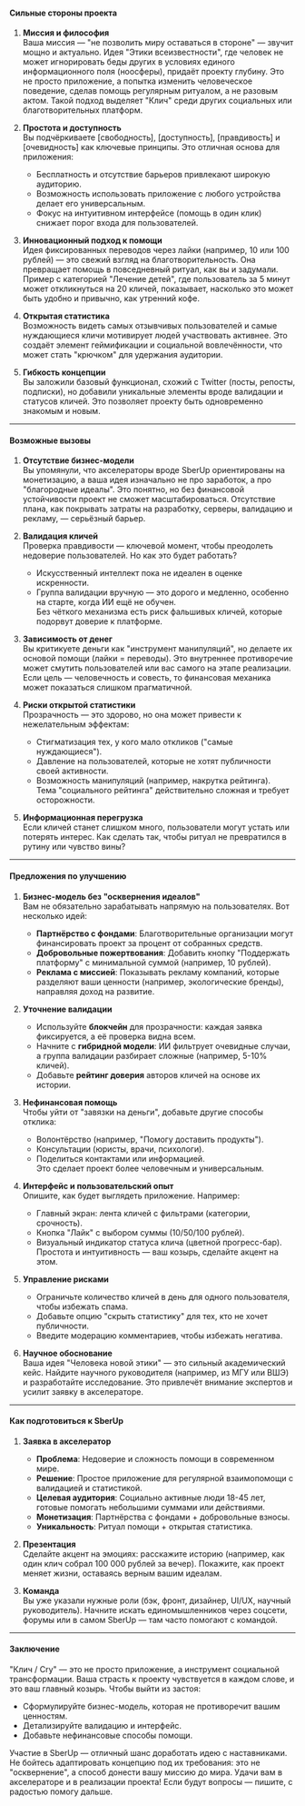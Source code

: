 #### Сильные стороны проекта

1. **Миссия и философия**  
   Ваша миссия — "не позволить миру оставаться в стороне" — звучит мощно и актуально. Идея "Этики всеизвестности", где человек не может игнорировать беды других в условиях единого информационного поля (ноосферы), придаёт проекту глубину. Это не просто приложение, а попытка изменить человеческое поведение, сделав помощь регулярным ритуалом, а не разовым актом. Такой подход выделяет "Клич" среди других социальных или благотворительных платформ.

2. **Простота и доступность**  
   Вы подчёркиваете [свободность], [доступность], [правдивость] и [очевидность] как ключевые принципы. Это отличная основа для приложения:

   - Бесплатность и отсутствие барьеров привлекают широкую аудиторию.
   - Возможность использовать приложение с любого устройства делает его универсальным.
   - Фокус на интуитивном интерфейсе (помощь в один клик) снижает порог входа для пользователей.

3. **Инновационный подход к помощи**  
   Идея фиксированных переводов через лайки (например, 10 или 100 рублей) — это свежий взгляд на благотворительность. Она превращает помощь в повседневный ритуал, как вы и задумали. Пример с категорией "Лечение детей", где пользователь за 5 минут может откликнуться на 20 кличей, показывает, насколько это может быть удобно и привычно, как утренний кофе.

4. **Открытая статистика**  
   Возможность видеть самых отзывчивых пользователей и самые нуждающиеся кличи мотивирует людей участвовать активнее. Это создаёт элемент геймификации и социальной вовлечённости, что может стать "крючком" для удержания аудитории.

5. **Гибкость концепции**  
   Вы заложили базовый функционал, схожий с Twitter (посты, репосты, подписки), но добавили уникальные элементы вроде валидации и статусов кличей. Это позволяет проекту быть одновременно знакомым и новым.

---

#### Возможные вызовы

1. **Отсутствие бизнес-модели**  
   Вы упомянули, что акселераторы вроде SberUp ориентированы на монетизацию, а ваша идея изначально не про заработок, а про "благородные идеалы". Это понятно, но без финансовой устойчивости проект не сможет масштабироваться. Отсутствие плана, как покрывать затраты на разработку, серверы, валидацию и рекламу, — серьёзный барьер.

2. **Валидация кличей**  
   Проверка правдивости — ключевой момент, чтобы преодолеть недоверие пользователей. Но как это будет работать?

   - Искусственный интеллект пока не идеален в оценке искренности.
   - Группа валидации вручную — это дорого и медленно, особенно на старте, когда ИИ ещё не обучен.  
     Без чёткого механизма есть риск фальшивых кличей, которые подорвут доверие к платформе.

3. **Зависимость от денег**  
   Вы критикуете деньги как "инструмент манипуляций", но делаете их основой помощи (лайки = переводы). Это внутреннее противоречие может смутить пользователей или вас самого на этапе реализации. Если цель — человечность и совесть, то финансовая механика может показаться слишком прагматичной.

4. **Риски открытой статистики**  
   Прозрачность — это здорово, но она может привести к нежелательным эффектам:

   - Стигматизация тех, у кого мало откликов ("самые нуждающиеся").
   - Давление на пользователей, которые не хотят публичности своей активности.
   - Возможность манипуляций (например, накрутка рейтинга).  
     Тема "социального рейтинга" действительно сложная и требует осторожности.

5. **Информационная перегрузка**  
   Если кличей станет слишком много, пользователи могут устать или потерять интерес. Как сделать так, чтобы ритуал не превратился в рутину или чувство вины?

---

#### Предложения по улучшению

1. **Бизнес-модель без "осквернения идеалов"**  
   Вам не обязательно зарабатывать напрямую на пользователях. Вот несколько идей:

   - **Партнёрство с фондами**: Благотворительные организации могут финансировать проект за процент от собранных средств.
   - **Добровольные пожертвования**: Добавить кнопку "Поддержать платформу" с минимальной суммой (например, 10 рублей).
   - **Реклама с миссией**: Показывать рекламу компаний, которые разделяют ваши ценности (например, экологические бренды), направляя доход на развитие.

2. **Уточнение валидации**

   - Используйте **блокчейн** для прозрачности: каждая заявка фиксируется, а её проверка видна всем.
   - Начните с **гибридной модели**: ИИ фильтрует очевидные случаи, а группа валидации разбирает сложные (например, 5-10% кличей).
   - Добавьте **рейтинг доверия** авторов кличей на основе их истории.

3. **Нефинансовая помощь**  
   Чтобы уйти от "завязки на деньги", добавьте другие способы отклика:

   - Волонтёрство (например, "Помогу доставить продукты").
   - Консультации (юристы, врачи, психологи).
   - Поделиться контактами или информацией.  
     Это сделает проект более человечным и универсальным.

4. **Интерфейс и пользовательский опыт**  
   Опишите, как будет выглядеть приложение. Например:

   - Главный экран: лента кличей с фильтрами (категории, срочность).
   - Кнопка "Лайк" с выбором суммы (10/50/100 рублей).
   - Визуальный индикатор статуса клича (цветной прогресс-бар).  
     Простота и интуитивность — ваш козырь, сделайте акцент на этом.

5. **Управление рисками**

   - Ограничьте количество кличей в день для одного пользователя, чтобы избежать спама.
   - Добавьте опцию "скрыть статистику" для тех, кто не хочет публичности.
   - Введите модерацию комментариев, чтобы избежать негатива.

6. **Научное обоснование**  
   Ваша идея "Человека новой этики" — это сильный академический кейс. Найдите научного руководителя (например, из МГУ или ВШЭ) и разработайте исследование. Это привлечёт внимание экспертов и усилит заявку в акселераторе.

---

#### Как подготовиться к SberUp

1. **Заявка в акселератор**

   - **Проблема**: Недоверие и сложность помощи в современном мире.
   - **Решение**: Простое приложение для регулярной взаимопомощи с валидацией и статистикой.
   - **Целевая аудитория**: Социально активные люди 18-45 лет, готовые помогать небольшими суммами или действиями.
   - **Монетизация**: Партнёрства с фондами + добровольные взносы.
   - **Уникальность**: Ритуал помощи + открытая статистика.

2. **Презентация**  
   Сделайте акцент на эмоциях: расскажите историю (например, как один клич собрал 100 000 рублей за вечер). Покажите, как проект меняет жизни, оставаясь верным вашим идеалам.

3. **Команда**  
   Вы уже указали нужные роли (бэк, фронт, дизайнер, UI/UX, научный руководитель). Начните искать единомышленников через соцсети, форумы или в самом SberUp — там часто помогают с командой.

---

#### Заключение

"Клич / Cry" — это не просто приложение, а инструмент социальной трансформации. Ваша страсть к проекту чувствуется в каждом слове, и это ваш главный козырь. Чтобы выйти из застоя:

- Сформулируйте бизнес-модель, которая не противоречит вашим ценностям.
- Детализируйте валидацию и интерфейс.
- Добавьте нефинансовые способы помощи.

Участие в SberUp — отличный шанс доработать идею с наставниками. Не бойтесь адаптировать концепцию под их требования: это не "осквернение", а способ донести вашу миссию до мира. Удачи вам в акселераторе и в реализации проекта! Если будут вопросы — пишите, с радостью помогу дальше.
